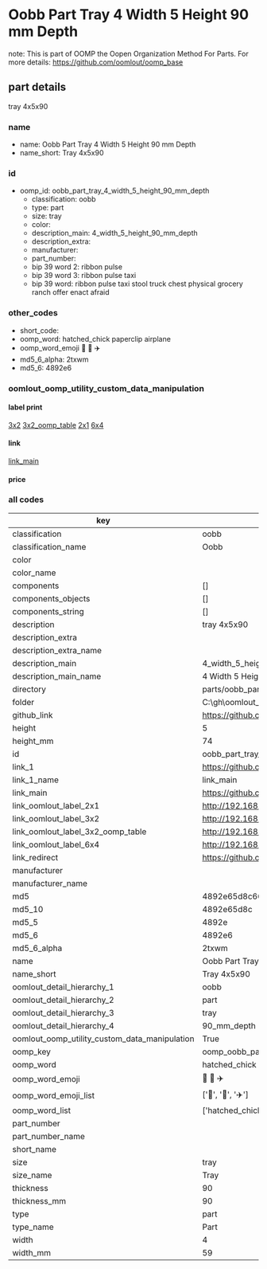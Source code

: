 # Oobb Part Tray 4 Width 5 Height 90 mm Depth  

note: This is part of OOMP the Oopen Organization Method For Parts. For more details: https://github.com/oomlout/oomp_base

##  part details
  



tray 4x5x90



### name
* name: Oobb Part Tray 4 Width 5 Height 90 mm Depth
* name_short: Tray 4x5x90 
### id
* oomp_id: oobb_part_tray_4_width_5_height_90_mm_depth
  * classification: oobb
  * type: part
  * size: tray
  * color: 
  * description_main: 4_width_5_height_90_mm_depth
  * description_extra: 
  * manufacturer: 
  * part_number: 
  * bip 39 word 2: ribbon pulse
  * bip 39 word 3: ribbon pulse taxi
  * bip 39 word: ribbon pulse taxi stool truck chest physical grocery ranch offer enact afraid

### other_codes
* short_code: 
* oomp_word: hatched_chick paperclip airplane
* oomp_word_emoji :hatched_chick: :paperclip: :airplane:
* md5_6_alpha: 2txwm
* md5_6: 4892e6






### oomlout_oomp_utility_custom_data_manipulation
#### label print
[3x2](http://192.168.1.245:1112/?label=oomp%202txwm)
[3x2_oomp_table](http://192.168.1.108:1112/?label=oomp%202txwm)
[2x1](http://192.168.1.242:1112/?label=oomp%202txwm)
[6x4](http://192.168.1.55:1112/?label=oomp%202txwm)    

#### link

[link_main](https://github.com/oomlout/oomlout_oobb_version_4_generated_parts/tree/main/navigation_oomp/oobb/part/tray/4_width_5_height_90_mm_depth/part)                              

#### price







### all codes 
| key | value |  
| --- | --- |  
| classification | oobb |  
| classification_name | Oobb |  
| color |  |  
| color_name |  |  
| components | [] |  
| components_objects | [] |  
| components_string | [] |  
| description | tray 4x5x90 |  
| description_extra |  |  
| description_extra_name |  |  
| description_main | 4_width_5_height_90_mm_depth |  
| description_main_name | 4 Width 5 Height 90 mm Depth |  
| directory | parts/oobb_part_tray_4_width_5_height_90_mm_depth |  
| folder | C:\gh\oomlout_oobb_version_4_generated_parts\parts\oobb_part_tray_4_width_5_height_90_mm_depth |  
| github_link | https://github.com/oomlout/oomlout_oomp_part_src/tree/main/parts/oobb_part_tray_4_width_5_height_90_mm_depth |  
| height | 5 |  
| height_mm | 74 |  
| id | oobb_part_tray_4_width_5_height_90_mm_depth |  
| link_1 | https://github.com/oomlout/oomlout_oobb_version_4_generated_parts/tree/main/navigation_oomp/oobb/part/tray/4_width_5_height_90_mm_depth/part |  
| link_1_name | link_main |  
| link_main | https://github.com/oomlout/oomlout_oobb_version_4_generated_parts/tree/main/navigation_oomp/oobb/part/tray/4_width_5_height_90_mm_depth/part |  
| link_oomlout_label_2x1 | http://192.168.1.242:1112/?label=oomp%202txwm |  
| link_oomlout_label_3x2 | http://192.168.1.245:1112/?label=oomp%202txwm |  
| link_oomlout_label_3x2_oomp_table | http://192.168.1.108:1112/?label=oomp%202txwm |  
| link_oomlout_label_6x4 | http://192.168.1.55:1112/?label=oomp%202txwm |  
| link_redirect | https://github.com/oomlout/oomlout_oobb_version_4_generated_parts/tree/main/parts/oobb_tray_04_05_90 |  
| manufacturer |  |  
| manufacturer_name |  |  
| md5 | 4892e65d8c66d47c9e749d67bceb65c8 |  
| md5_10 | 4892e65d8c |  
| md5_5 | 4892e |  
| md5_6 | 4892e6 |  
| md5_6_alpha | 2txwm |  
| name | Oobb Part Tray 4 Width 5 Height 90 mm Depth |  
| name_short | Tray 4x5x90  |  
| oomlout_detail_hierarchy_1 | oobb |  
| oomlout_detail_hierarchy_2 | part |  
| oomlout_detail_hierarchy_3 | tray |  
| oomlout_detail_hierarchy_4 | 90_mm_depth |  
| oomlout_oomp_utility_custom_data_manipulation | True |  
| oomp_key | oomp_oobb_part_tray_4_width_5_height_90_mm_depth |  
| oomp_word | hatched_chick paperclip airplane |  
| oomp_word_emoji | :hatched_chick: :paperclip: :airplane: |  
| oomp_word_emoji_list | [':hatched_chick:', ':paperclip:', ':airplane:'] |  
| oomp_word_list | ['hatched_chick', 'paperclip', 'airplane'] |  
| part_number |  |  
| part_number_name |  |  
| short_name |  |  
| size | tray |  
| size_name | Tray |  
| thickness | 90 |  
| thickness_mm | 90 |  
| type | part |  
| type_name | Part |  
| width | 4 |  
| width_mm | 59 |  
